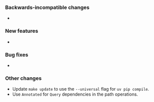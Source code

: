 <!-- Delete the sections that don't apply -->

### Backwards-incompatible changes

-

### New features

-

### Bug fixes

-

### Other changes

- Update `make update` to use the `--universal` flag for `uv pip compile`.
- Use `Annotated` for `Query` dependencies in the path operations.
